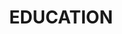 ---
title : "EDUCATION"
service_list:
# service item loop
- name : "Postdoctoral Fellow -- click for more"
  image : "images/icons/nyu.png"
  link : portfolio

# service item loop
- name : "Postdoctoral Fellow"
  image : "images/icons/UW.png"
  link : portfolio

# service item loop
- name : "Doctor of Philosophy"
  image : "images/icons/jhu.png"
  link : portfolio

# service item loop
- name : "Insight Data Science Fellow"
  image : "images/icons/insight.png"
  link : portfolio

# service item loop
- name : "AAAS Fellow"
  image : "images/icons/DoD.jpg"
  link : portfolio

# service item loop
- name : "Bachlors of Science"
  image : "images/icons/psu.png" 
  link : portfolio
  
# custom style
custom_class: "" 
custom_attributes: "" 
custom_css: ""
---